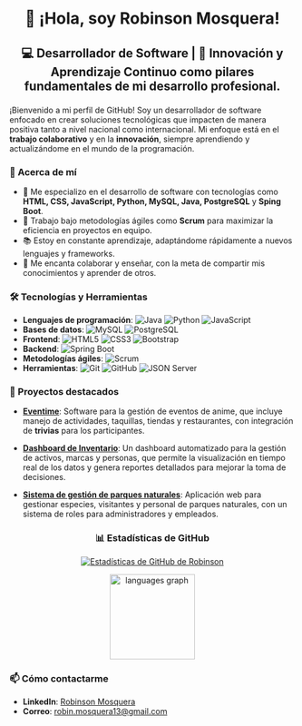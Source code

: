  # <p align="center"> 👋 ¡Hola, soy Robinson Mosquera!</p>

## <p align="center">💻 Desarrollador de Software | 🚀 Innovación y Aprendizaje Continuo como pilares fundamentales de mi desarrollo profesional.</p>

¡Bienvenido a mi perfil de GitHub! Soy un desarrollador de software enfocado en crear soluciones tecnológicas que impacten de manera positiva tanto a nivel nacional como internacional. Mi enfoque está en el **trabajo colaborativo** y en la **innovación**, siempre aprendiendo y actualizándome en el mundo de la programación.

### 🌟 Acerca de mí

- 🎯 Me especializo en el desarrollo de software con tecnologías como **HTML, CSS, JavaScript, Python, MySQL, Java, PostgreSQL** y **Sping Boot**.
- 🔄 Trabajo bajo metodologías ágiles como **Scrum** para maximizar la eficiencia en proyectos en equipo.
- 📚 Estoy en constante aprendizaje, adaptándome rápidamente a nuevos lenguajes y frameworks.
- 👥 Me encanta colaborar y enseñar, con la meta de compartir mis conocimientos y aprender de otros.
  
### 🛠️ Tecnologías y Herramientas

- **Lenguajes de programación**: ![Java](https://img.shields.io/badge/Java-ED8B00?style=for-the-badge&logo=java&logoColor=white) ![Python](https://img.shields.io/badge/Python-3776AB?style=for-the-badge&logo=python&logoColor=white) ![JavaScript](https://img.shields.io/badge/JavaScript-F7DF1E?style=for-the-badge&logo=javascript&logoColor=black) 
- **Bases de datos**: ![MySQL](https://img.shields.io/badge/MySQL-4479A1?style=for-the-badge&logo=mysql&logoColor=white) ![PostgreSQL](https://img.shields.io/badge/PostgreSQL-316192?style=for-the-badge&logo=postgresql&logoColor=white)
- **Frontend**: ![HTML5](https://img.shields.io/badge/HTML5-E34F26?style=for-the-badge&logo=html5&logoColor=white) ![CSS3](https://img.shields.io/badge/CSS3-1572B6?style=for-the-badge&logo=css3&logoColor=white) ![Bootstrap](https://img.shields.io/badge/Bootstrap-563D7C?style=for-the-badge&logo=bootstrap&logoColor=white)
- **Backend**: ![Spring Boot](https://img.shields.io/badge/Spring_Boot-6DB33F?style=for-the-badge&logo=spring-boot&logoColor=white)
- **Metodologías ágiles**: ![Scrum](https://img.shields.io/badge/Scrum-6DB33F?style=for-the-badge&logo=scrum&logoColor=white)
- **Herramientas**: ![Git](https://img.shields.io/badge/Git-F05032?style=for-the-badge&logo=git&logoColor=white) ![GitHub](https://img.shields.io/badge/GitHub-181717?style=for-the-badge&logo=github&logoColor=white) ![JSON Server](https://img.shields.io/badge/JSON-000000?style=for-the-badge&logo=json&logoColor=white)

### 🚀 Proyectos destacados

- **[Eventime](https://github.com/RobinsonMosqueraCubides/Eventime)**: Software para la gestión de eventos de anime, que incluye manejo de actividades, taquillas, tiendas y restaurantes, con integración de **trivias** para los participantes.
  
- **[Dashboard de Inventario](https://github.com/RobinsonMosqueraCubides/proyectoFiltroJs)**: Un dashboard automatizado para la gestión de activos, marcas y personas, que permite la visualización en tiempo real de los datos y genera reportes detallados para mejorar la toma de decisiones.

- **[Sistema de gestión de parques naturales](https://github.com/RobinsonMosqueraCubides/BBDD_ParquesNaturales)**: Aplicación web para gestionar especies, visitantes y personal de parques naturales, con un sistema de roles para administradores y empleados.

### <p align="center">📊 Estadísticas de GitHub</p>

<p align="center">
  <a href="https://github.com/RobinsonMosqueraCubides">
    <img src="https://github-readme-stats.vercel.app/api?username=RobinsonMosqueraCubides&show_icons=true&theme=default" alt="Estadísticas de GitHub de Robinson" />
  </a>
</p>

<div align="center">
  <img src="https://github-readme-stats.vercel.app/api/top-langs?username=RobinsonMosqueraCubides&locale=en&hide_title=false&layout=compact&card_width=320&langs_count=5&theme=default&hide_border=false" height="150" alt="languages graph" />
</div>

### 📫 Cómo contactarme

- **LinkedIn**: [Robinson Mosquera](https://www.linkedin.com/in/rmosqueracubides/)
- **Correo**: [robin.mosquera13@gmail.com](mailto:robin.mosquera13@gmail.com)
